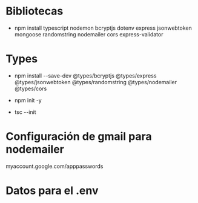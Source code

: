 # Bibliotecas
- npm install typescript nodemon bcryptjs  dotenv express  jsonwebtoken mongoose  randomstring nodemailer cors express-validator
# Types
- npm install --save-dev @types/bcryptjs @types/express  @types/jsonwebtoken @types/randomstring  @types/nodemailer  @types/cors

- npm init -y
- tsc --init

# Configuración de gmail para nodemailer

myaccount.google.com/apppasswords

# Datos para el .env